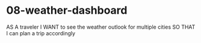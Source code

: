 # 08-weather-dashboard
AS A traveler I WANT to see the weather outlook for multiple cities SO THAT I can plan a trip accordingly
